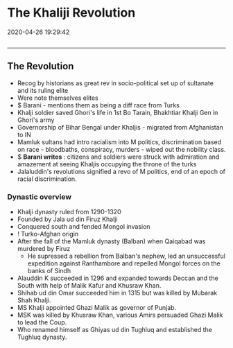 # The Khaliji Revolution
2020-04-26 19:29:42
```toc
```

---

## The Revolution
-   Recog by historians as great rev in socio-political set up of sultanate and its ruling elite
-   Were note themselves elites
- $  Barani - mentions them as being a diff race from Turks
-   Khalji soldier saved Ghori's life in 1st Bo Tarain, Bhakhtiar Khalji Gen in Ghori's army
-   Governorship of Bihar Bengal under Khaljis - migrated from Afghanistan to IN
-   Mamluk sultans had intro racialism into M politics, discrimination based on race - bloodbaths, conspiracy, murders - wiped out the nobility class.
- $   **Barani writes** : citizens and soldiers were struck with admiration and amazement at seeing Khaljis occupying the throne of the turks
-   Jalaluddin's revolutions signified a revo of M politics, end of an epoch of racial discrimination.

### Dynastic overview
-   Khalji dynasty ruled from 1290-1320
-   Founded by Jala ud din Firuz Khalji
-   Conquered south and fended Mongol invasion
- !  Turko-Afghan origin
-   After the fall of the Mamluk dynasty (Balban) when Qaiqabad was murdered by Firuz
	-   He supressed a rebellion from Balban's nephew, led an unsuccessful expedition against Ranthambore and repelled Mongol forces on the banks of Sindh
-   Alauddin K succeeded in 1296 and expanded towards Deccan and the South with help of Malik Kafur and Khusraw Khan.
-   Shihab ud din Omar succeeded him in 1315 but was killed by Mubarak Shah Khalji.
-   MS Khalji appointed Ghazi Malik as governor of Punjab.
-   MSK was killed by Khusraw Khan, various Amirs persuaded Ghazi Malik to lead the Coup.
-   Who renamed himself as Ghiyas ud din Tughluq and established the Tughluq dynasty.





